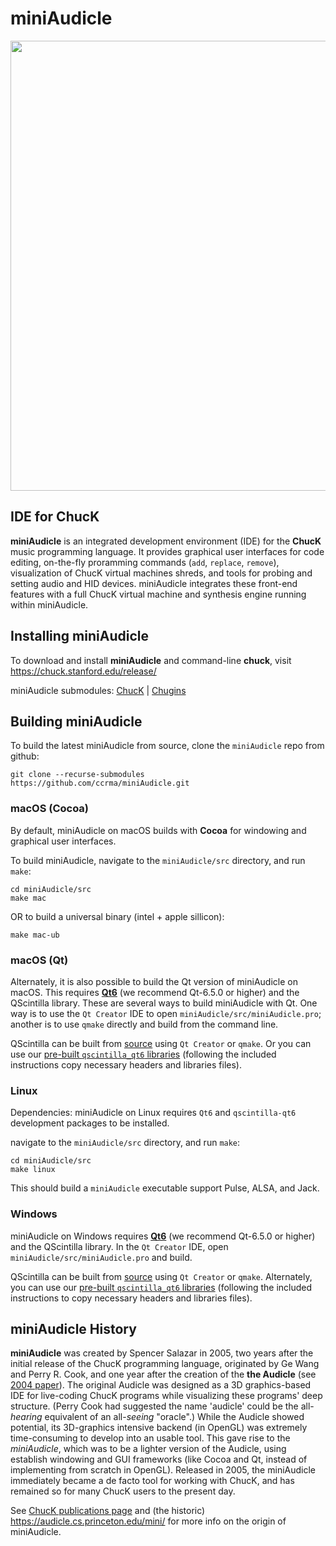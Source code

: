 # miniAudicle
<img src="https://chuck.stanford.edu/doc/images/miniAudicle-1.jpg" width="720"/>

## IDE for ChucK
**miniAudicle** is an integrated development environment (IDE) for the **ChucK** music programming language. It provides graphical user interfaces for code editing, on-the-fly proramming commands (`add`, `replace`, `remove`), visualization of ChucK virtual machines shreds, and tools for probing and setting audio and HID devices. miniAudicle integrates these front-end features with a full ChucK virtual machine and synthesis engine running within miniAudicle.

## Installing miniAudicle
To download and install **miniAudicle** and command-line **chuck**, visit https://chuck.stanford.edu/release/

miniAudicle submodules: [ChucK](https://github.com/ccrma/chuck) | [Chugins](https://github.com/ccrma/chugins)

## Building miniAudicle
To build the latest miniAudicle from source, clone the `miniAudicle` repo from github:
```
git clone --recurse-submodules https://github.com/ccrma/miniAudicle.git
```
### macOS (Cocoa)
By default, miniAudicle on macOS builds with **Cocoa** for windowing and graphical user interfaces.

To build miniAudicle, navigate to the `miniAudicle/src` directory, and run `make`:
```
cd miniAudicle/src
make mac
```
OR to build a universal binary (intel + apple sillicon):
```
make mac-ub
```
### macOS (Qt)
Alternately, it is also possible to build the Qt version of miniAudicle on macOS. This requires [**Qt6**](https://www.qt.io/download-open-source) (we recommend Qt-6.5.0 or higher) and the QScintilla library. These are several ways to build miniAudicle with Qt. One way is to use the `Qt Creator` IDE to open `miniAudicle/src/miniAudicle.pro`; another is to use `qmake` directly and build from the command line.

QScintilla can be built from [source](https://riverbankcomputing.com/software/qscintilla/download) using `Qt Creator` or `qmake`. Or you can use our [pre-built `qscintilla_qt6` libraries](https://chuck.stanford.edu/release/files/extra/qscintilla2_qt6.zip) (following the included instructions copy necessary headers and libraries files).

### Linux
Dependencies: miniAudicle on Linux requires `Qt6` and `qscintilla-qt6` development packages to be installed.

navigate to the `miniAudicle/src` directory, and run `make`:
```
cd miniAudicle/src
make linux
```

This should build a `miniAudicle` executable support Pulse, ALSA, and Jack.

### Windows
miniAudicle on Windows requires [**Qt6**](https://www.qt.io/download-open-source) (we recommend Qt-6.5.0 or higher) and the QScintilla library. In the `Qt Creator` IDE, open `miniAudicle/src/miniAudicle.pro` and build.

QScintilla can be built from [source](https://riverbankcomputing.com/software/qscintilla/download) using `Qt Creator` or `qmake`. Alternately, you can use our [pre-built `qscintilla_qt6` libraries](https://chuck.stanford.edu/release/files/extra/qscintilla2_qt6.zip) (following the included instructions to copy necessary headers and libraries files).

## miniAudicle History
**miniAudicle** was created by Spencer Salazar in 2005, two years after the initial release of the ChucK programming language, originated by Ge Wang and Perry R. Cook, and one year after the creation of the **the Audicle** (see [2004 paper](https://ccrma.stanford.edu/~ge/publish/files/2004-icmc-audicle.pdf)). The original Audicle was designed as a 3D graphics-based IDE for live-coding ChucK programs while visualizing these programs' deep structure. (Perry Cook had suggested the name 'audicle' could be the all-_hearing_ equivalent of an all-_seeing_ "oracle".) While the Audicle showed potential, its 3D-graphics intensive backend (in OpenGL) was extremely time-consuming to develop into an usable tool. This gave rise to the _miniAudicle_, which was to be a lighter version of the Audicle, using establish windowing and GUI frameworks (like Cocoa and Qt, instead of implementing from scratch in OpenGL). Released in 2005, the miniAudicle immediately became a de facto tool for working with ChucK, and has remained so for many ChucK users to the present day.

See [ChucK publications page](https://chuck.stanford.edu/doc/publish/) and (the historic) https://audicle.cs.princeton.edu/mini/ for more info on the origin of miniAudicle.
